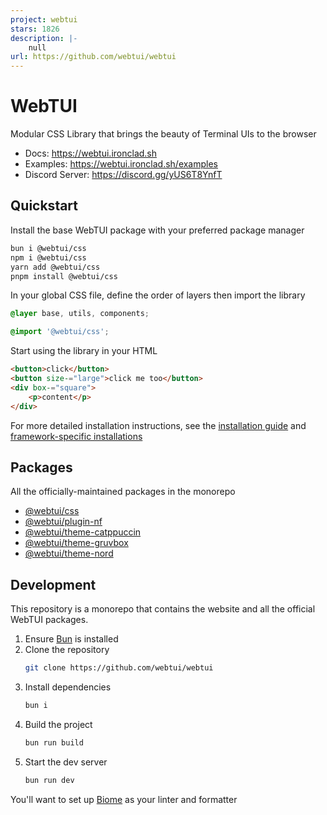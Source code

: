 ```yaml
---
project: webtui
stars: 1826
description: |-
    null
url: https://github.com/webtui/webtui
---
```


# WebTUI

Modular CSS Library that brings the beauty of Terminal UIs to the browser

- Docs: https://webtui.ironclad.sh
- Examples: https://webtui.ironclad.sh/examples
- Discord Server: https://discord.gg/yUS6T8YnfT

## Quickstart

Install the base WebTUI package with your preferred package manager

```bash
bun i @webtui/css
npm i @webtui/css
yarn add @webtui/css
pnpm install @webtui/css
```

In your global CSS file, define the order of layers then import the library

```css
@layer base, utils, components;

@import '@webtui/css';
```

Start using the library in your HTML

```html
<button>click</button>
<button size-="large">click me too</button>
<div box-="square">
    <p>content</p>
</div>
```

For more detailed installation instructions, see the [installation guide](https://webtui.ironclad.sh/start/installation) and [framework-specific installations](https://webtui.ironclad.sh/start/installation)

## Packages

All the officially-maintained packages in the monorepo

- [@webtui/css](https://npmjs.com/package/@webtui/css)
- [@webtui/plugin-nf](https://npmjs.com/package/@webtui/plugin-nf)
- [@webtui/theme-catppuccin](https://npmjs.com/package/@webtui/theme-catppuccin)
- [@webtui/theme-gruvbox](https://npmjs.com/package/@webtui/theme-gruvbox)
- [@webtui/theme-nord](https://npmjs.com/package/@webtui/theme-nord)

## Development

This repository is a monorepo that contains the website and all the official WebTUI packages.

1. Ensure [Bun](https://bun.sh/) is installed
2. Clone the repository
    ```bash
    git clone https://github.com/webtui/webtui
    ```
3. Install dependencies
    ```bash
    bun i
    ```
4. Build the project
    ```bash
    bun run build
    ```
4. Start the dev server
    ```bash
    bun run dev
    ```

You'll want to set up [Biome](https://biomejs.dev/) as your linter and formatter

